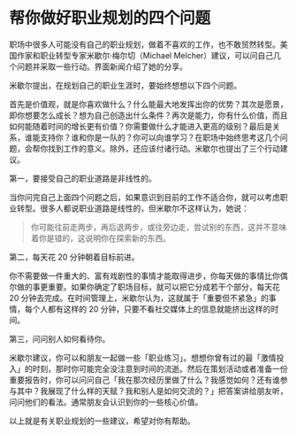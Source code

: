 # 帮你做好职业规划的四个问题

职场中很多人可能没有自己的职业规划，做着不喜欢的工作，也不敢贸然转型。美国作家和职业转型专家米歇尔·梅尔切（Michael Melcher）建议，可以问自己几个问题并采取一些行动。界面新闻介绍了她的分享。

米歇尔提出，在规划自己的职业生涯时，要始终想想以下四个问题。

首先是价值观，就是你喜欢做什么？什么能最大地发挥出你的优势？其次是愿景，即你想要怎么成长？想为自己创造出什么条件？再次是能力，你有什么价值，而且如何能随着时间的增长更有价值？你需要做什么才能进入更高的级别？最后是关系，谁能支持你？谁和你是一队的？你可以向谁学习？在职场中始终思考这几个问题，会帮你找到工作的意义。除外，还应该付诸行动。米歇尔也提出了三个行动建议。

第一，要接受自己的职业道路是非线性的。

当你问完自己上面四个问题之后，如果意识到目前的工作不适合你，就可以考虑职业转型。很多人都说职业道路是线性的，但米歇尔不这样认为，她说：

> 你可能往前走两步，再后退两步，或往旁边走，尝试别的东西，这并不意味着你是错的，这说明你在探索新的东西。

第二，每天花 20 分钟朝着目标前进。

你不需要做一件重大的、富有戏剧性的事情才能取得进步，你每天做的事情比你偶尔做的事更重要。如果你确定了职场目标，就可以把它分成若干个部分，每天花 20 分钟去完成。在时间管理上，米歇尔认为，这就属于「重要但不紧急」的事情，每个人都有这样的 20 分钟，只要不看社交媒体上的信息就能挤出这样的时间。

第三，问问别人如何看待你。

米歇尔建议，你可以和朋友一起做一些「职业练习」。想想你曾有过的最「激情投入」的时刻，那时你可能完全没注意到时间的流逝。然后在策划活动或者准备一份重要报告时，你可以问问自己「我在那次经历里做了什么？我感觉如何？还有谁参与其中？我展现了什么样的天赋？我和别人是如何交流的？」把答案讲给朋友听，问问他们的看法。通常朋友会认识到你的一些核心价值。

以上就是有关职业规划的一些建议，希望对你有帮助。

